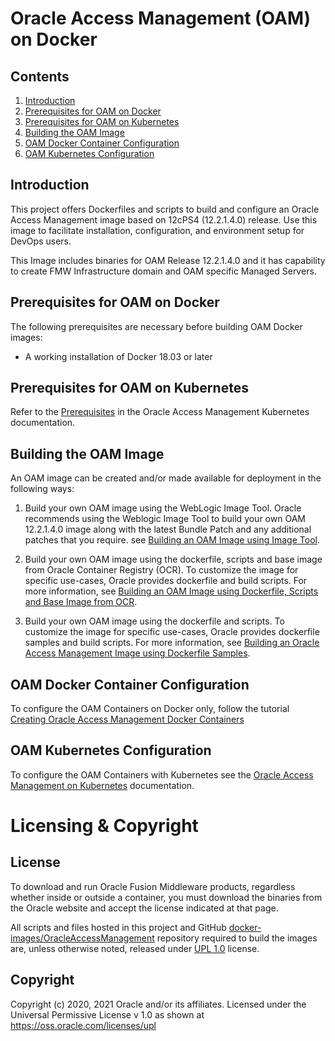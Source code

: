 Oracle Access Management (OAM) on Docker
========================================

## Contents

1. [Introduction](#introduction)
2. [Prerequisites for OAM on Docker](#prerequisites-for-oam-on-docker)
3. [Prerequisites for OAM on Kubernetes](#prerequisites-for-oam-on-kubernetes)
4. [Building the OAM Image](#building-the-oam-image)
5. [OAM Docker Container Configuration](#oam-docker-container-configuration)
6. [OAM Kubernetes Configuration](#oam-kubernetes-configuration)


## Introduction

This project offers Dockerfiles and scripts to build and configure an Oracle Access Management image based on 12cPS4 (12.2.1.4.0) release.
Use this image to facilitate installation, configuration, and environment setup for DevOps users. 

This Image includes binaries for OAM Release 12.2.1.4.0 and it has capability to create FMW Infrastructure domain and OAM specific Managed Servers.

## Prerequisites for OAM on Docker

The following prerequisites are necessary before building OAM Docker images:

* A working installation of Docker 18.03 or later

## Prerequisites for OAM on Kubernetes

Refer to the [Prerequisites](https://oracle.github.io/fmw-kubernetes/oam/prerequisites) in the Oracle Access Management Kubernetes documentation.


## Building the OAM Image

An OAM image can be created and/or made available for deployment in the following ways:

1. Build your own OAM image using the WebLogic Image Tool. Oracle recommends using the Weblogic Image Tool to build your own OAM 12.2.1.4.0 image along with the latest Bundle Patch and any additional patches that you require. see [Building an OAM Image using Image Tool](imagetool/12.2.1.4.0).

1. Build your own OAM image using the dockerfile, scripts and base image from Oracle Container Registry (OCR). To customize the image for specific use-cases, Oracle provides dockerfile and build scripts. For more information, see [Building an OAM Image using Dockerfile, Scripts and Base Image from OCR](dockerfiles/12.2.1.4.0/README-OCR-Base.md).

1. Build your own OAM image using the dockerfile and scripts. To customize the image for specific use-cases, Oracle provides dockerfile samples and build scripts. For more information, see [Building an Oracle Access Management Image using Dockerfile Samples](dockerfiles/12.2.1.4.0).


## OAM Docker Container Configuration
 
To configure the OAM Containers on Docker only, follow the tutorial [Creating Oracle Access Management Docker Containers](https://docs.oracle.com/en/middleware/idm/access-manager/12.2.1.4/tutorial-oam-docker/)

## OAM Kubernetes Configuration

To configure the OAM Containers with Kubernetes see the [Oracle Access Management on Kubernetes](https://oracle.github.io/fmw-kubernetes/oam/) documentation.
  
# Licensing & Copyright

## License
To download and run Oracle Fusion Middleware products, regardless whether inside or outside a container, you must download the binaries from the Oracle website and accept the license indicated at that page.

All scripts and files hosted in this project and GitHub [docker-images/OracleAccessManagement](./) repository required to build the images are, unless otherwise noted, released under [UPL 1.0](https://oss.oracle.com/licenses/upl/) license.

## Copyright
Copyright (c) 2020, 2021 Oracle and/or its affiliates.
Licensed under the Universal Permissive License v 1.0 as shown at https://oss.oracle.com/licenses/upl
